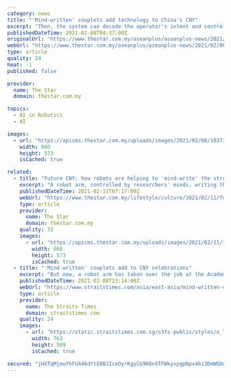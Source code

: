 ```yaml
---
category: news
title: "'Mind-written' couplets add technology to China's CNY"
excerpt: "Then, the system can decode the operator's intent and control the robot to write the character,\" Prof Xu said. The mind-controlled writing system allows two people to work on a character ..."
publishedDateTime: 2021-02-08T04:37:00Z
originalUrl: "https://www.thestar.com.my/aseanplus/aseanplus-news/2021/02/08/039mind-written039-couplets-add-technology-to-china039s-cny"
webUrl: "https://www.thestar.com.my/aseanplus/aseanplus-news/2021/02/08/039mind-written039-couplets-add-technology-to-china039s-cny"
type: article
quality: 24
heat: -1
published: false

provider:
  name: The Star
  domain: thestar.com.my

topics:
  - AI in Robotics
  - AI

images:
  - url: "https://apicms.thestar.com.my/uploads/images/2021/02/08/1037355.jpg"
    width: 860
    height: 573
    isCached: true

related:
  - title: "Future CNY: how robots are helping to 'mind-write' the strokes of Chinese calligraphy"
    excerpt: "A robot arm, controlled by researchers' minds, writing the Chinese character for ox at the Academy of Medical Engineering and Translational Medicine under Tianjin University in China. Photo: Xinhua/Asia News Network Hanging the Chinese character \"fu\" (\"happiness\" in English) on doors and walls is the most common and an important custom of Chinese New Year,"
    publishedDateTime: 2021-02-11T07:17:00Z
    webUrl: "https://www.thestar.com.my/lifestyle/culture/2021/02/11/future-cny-how-robots-are-helping-to-039mind-write039-the-strokes-of-chinese-calligraphy"
    type: article
    provider:
      name: The Star
      domain: thestar.com.my
    quality: 32
    images:
      - url: "https://apicms.thestar.com.my/uploads/images/2021/02/11/1041346.jpg"
        width: 860
        height: 573
        isCached: true
  - title: "'Mind-written' couplets add to CNY celebrations"
    excerpt: "But now, a robot arm has taken over the job at the Academy of Medical Engineering and Translational Medicine under Tianjin University. The year 2021 is the Year of the Ox, according to the Chinese ..."
    publishedDateTime: 2021-02-08T23:14:00Z
    webUrl: "https://www.straitstimes.com/asia/east-asia/mind-written-couplets-add-to-cny-celebrations"
    type: article
    provider:
      name: The Straits Times
      domain: straitstimes.com
    quality: 24
    images:
      - url: "https://static.straitstimes.com.sg/s3fs-public/styles/x_large/public/articles/2021/02/09/ST_20210209_FDROBOT09_6320174.jpg?itok=kaC3z-6B"
        width: 763
        height: 509
        isCached: true

secured: "jHXTqMjmuYhFUX46dftEB8JIceOyrKgyCG9KOn5TFWkyspgpNpx4bi3DmWQUdg6IeomYMxw+u9wmb8rg76/V/cfG9XHU/B88uQi81xHQz2HxJW1n7Oya9fjQUmpCkAzt7B1mpF7IiDeXkHU3dtSzUX89VQirEqOKawJfW//mOmNBmy64ct/iwldpPW+vVAdkksyqxG3TrUr79sLczlban84PN63G6XonWY+CgZziCKhCL82kLpUQHFnz8SU5Rd5uu+w/1V96hcfNWmuQIhOHKyBjb7HdsbDj9W7JFWQs+oDeAtselxxbRDlkV+vW3hLBo9qsMR0G0WEIdeD1CMdtf+PBupI/TYVGt/mnCecuJGw=;QEIFRE2PQzLn+l670ArGxg=="
---
```


